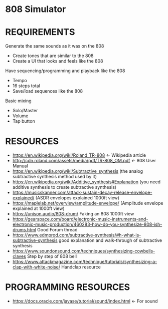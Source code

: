 # 808 Simulator

REQUIREMENTS
=====
Generate the same sounds as it was on the 808
 - Create tones that are similar to the 808
 - Create a UI that looks and feels like the 808

Have sequencing/programming and playback like the 808
 - Tempo
 - 16 steps total
 - Save/load sequences like the 808

Basic mixing
 - Solo/Master
 - Volume
 - Tap button

RESOURCES
=====
- https://en.wikipedia.org/wiki/Roland_TR-808 <- Wikipedia article
- http://cdn.roland.com/assets/media/pdf/TR-808_OM.pdf <- 808 User Manual
- https://en.wikipedia.org/wiki/Subtractive_synthesis (the analog subtractive synthesis method used by it)
- https://en.wikipedia.org/wiki/Additive_synthesis#Explanation (you need additive synthesis to create subtractive synthesis)
- https://musicskanner.com/attack-sustain-decay-release-envelope-explained/ (ASDR envelopes explained 1000ft view)
- https://maplelab.net/overview/amplitude-envelope/ (Amplitude envelope explained at 1000ft view)
- https://unison.audio/808-drum/ Faking an 808 1000ft view
- https://gearspace.com/board/electronic-music-instruments-and-electronic-music-production/460283-how-do-you-synthesize-808-ish-drums.html Good Forum thread
- https://www.edmprod.com/subtractive-synthesis/#h-what-is-subtractive-synthesis good explanation and walk-through of subtractive synthesis
- https://www.soundonsound.com/techniques/synthesizing-cowbells-claves Step by step of 808 bell
- https://www.attackmagazine.com/technique/tutorials/synthesizing-a-clap-with-white-noise/ Handclap resource


PROGRAMMING RESOURCES
====
- https://docs.oracle.com/javase/tutorial/sound/index.html <- For sound
